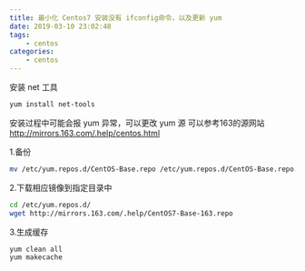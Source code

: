 ```yaml
---
title: 最小化 Centos7 安装没有 ifconfig命令，以及更新 yum
date: 2019-03-10 23:02:48
tags:
    - centos
categories:
    - centos
---
```

安装 net 工具

```bash
yum install net-tools
```

安装过程中可能会报 yum 异常，可以更改 yum 源
可以参考163的源网站 <http://mirrors.163.com/.help/centos.html>

1.备份

```bash
mv /etc/yum.repos.d/CentOS-Base.repo /etc/yum.repos.d/CentOS-Base.repo.backup
```

2.下载相应镜像到指定目录中

```bash
cd /etc/yum.repos.d/
wget http://mirrors.163.com/.help/CentOS7-Base-163.repo
```

3.生成缓存

```bash
yum clean all
yum makecache
```